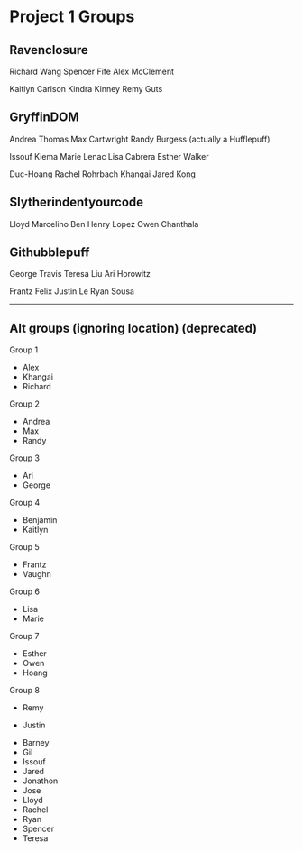 # Project 1 Groups

## Ravenclosure

Richard Wang
Spencer Fife
Alex McClement

Kaitlyn Carlson
Kindra Kinney
Remy Guts

## GryffinDOM

Andrea Thomas
Max Cartwright
Randy Burgess (actually a Hufflepuff)

Issouf Kiema
Marie Lenac
Lisa Cabrera
Esther Walker

Duc-Hoang
Rachel Rohrbach
Khangai
Jared Kong

## Slytherindentyourcode

Lloyd Marcelino
Ben
Henry Lopez
Owen Chanthala

## Githubblepuff

George Travis
Teresa Liu
Ari Horowitz

Frantz Felix
Justin Le
Ryan Sousa

---

## Alt groups (ignoring location) (deprecated)

Group 1

- Alex
- Khangai
- Richard

Group 2

- Andrea
- Max
- Randy

Group 3

- Ari
- George

Group 4

- Benjamin
- Kaitlyn

Group 5

- Frantz
- Vaughn

Group 6

- Lisa
- Marie

Group 7

- Esther
- Owen
- Hoang

Group 8

- Remy

* Justin

- Barney
- Gil
- Issouf
- Jared
- Jonathon
- Jose
- Lloyd
- Rachel
- Ryan
- Spencer
- Teresa
